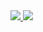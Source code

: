 <div>
  <a href="https://www.linkedin.com/in/sangmin-park-72383b203" target="_blank">
    <img src="https://img.shields.io/badge/LinkedIn-3776AB?style=for-the-badge&logo=linkedin&logoColor=white" />
  </a>
  <a href="https://sangminnn.tistory.com/" target="_blank">
    <img src="https://img.shields.io/badge/Blog-f44336?style=for-the-badge&logoColor=white" />
  </a>
</div>
